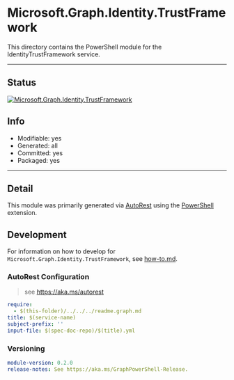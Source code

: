 <!-- region Generated -->
# Microsoft.Graph.Identity.TrustFramework
This directory contains the PowerShell module for the IdentityTrustFramework service.

---
## Status
[![Microsoft.Graph.Identity.TrustFramework](https://img.shields.io/powershellgallery/v/Microsoft.Graph.Identity.TrustFramework.svg?style=flat-square&label=Microsoft.Graph.Identity.TrustFramework "Microsoft.Graph.Identity.TrustFramework")](https://www.powershellgallery.com/packages/Microsoft.Graph.Identity.TrustFramework/)

## Info
- Modifiable: yes
- Generated: all
- Committed: yes
- Packaged: yes

---
## Detail
This module was primarily generated via [AutoRest](https://github.com/Azure/autorest) using the [PowerShell](https://github.com/Azure/autorest.powershell) extension.

## Development
For information on how to develop for `Microsoft.Graph.Identity.TrustFramework`, see [how-to.md](how-to.md).
<!-- endregion -->

### AutoRest Configuration

> see https://aka.ms/autorest

``` yaml
require:
  - $(this-folder)/../../../readme.graph.md
title: $(service-name)
subject-prefix: ''
input-file: $(spec-doc-repo)/$(title).yml
```
### Versioning

``` yaml
module-version: 0.2.0
release-notes: See https://aka.ms/GraphPowerShell-Release.
```

